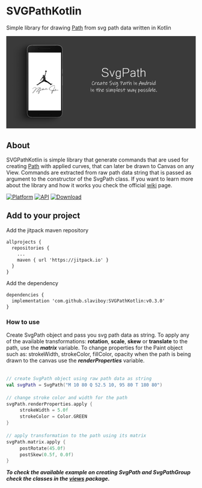 # SVGPathKotlin
Simple library for drawing [Path](https://developer.android.com/reference/android/graphics/Path) from svg path data written in Kotlin

<p align="center">
    <img src="screens/home.png" alt="Image"   />
</p>
 
## About
SVGPathKotlin is simple library that generate commands that are used for creating [Path](https://developer.android.com/reference/android/graphics/Path) with applied curves, that can later be drawn to Canvas on any View. Commands are extracted from raw path data string that is passed as argument to the constructor of the SvgPath class. If you want to learn more about the library and how it works you check the official [wiki](https://github.com/slaviboy/SVGPathKotlin/wiki) page.

[![Platform](https://img.shields.io/badge/platform-android-green.svg)](http://developer.android.com/index.html)
[![API](https://img.shields.io/badge/API-21%2B-brightgreen.svg?style=flat)](https://android-arsenal.com/api?level=21)
[![Download](https://img.shields.io/badge/version-0.3.0-blue)](https://github.com/slaviboy/SVGPathKotlin/releases/tag/v0.3.0)

## Add to your project
Add the jitpack maven repository
```
allprojects {
  repositories {
    ...
    maven { url 'https://jitpack.io' }
  }
}
``` 
Add the dependency
```
dependencies { 
  implementation 'com.github.slaviboy:SVGPathKotlin:v0.3.0'
}
```
 
### How to use
Create SvgPath object and pass you svg path data as string. To apply any of the available transformations: **rotation**, **scale**, **skew** or **translate** to the path, use the _**matrix**_ variable. To change properties for the Paint object such as: strokeWidth, strokeColor, fillColor, opacity when the path is being drawn to the canvas use the _**renderProperties**_ variable.  
```kotlin

// create SvgPath object using raw path data as string
val svgPath = SvgPath("M 10 80 Q 52.5 10, 95 80 T 180 80")

// change stroke color and width for the path
svgPath.renderProperties.apply { 
     strokeWidth = 5.0f
     strokeColor = Color.GREEN
}
        
// apply transformation to the path using its matrix
svgPath.matrix.apply {
     postRotate(45.0f)
     postSkew(0.5f, 0.0f)
}
```
 
_**To check the available example on creating SvgPath and SvgPathGroup check the classes in the [views](https://github.com/slaviboy/SVGPathKotlin/tree/master/app/src/main/java/com/slaviboy/svgpathexample/views) package.**_
 

